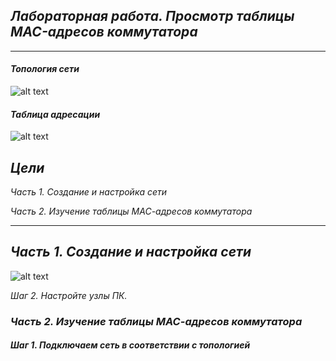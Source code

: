 ## *Лабораторная работа. Просмотр таблицы MAC-адресов коммутатора* ##
___
#### 	*Топология сети*
![alt text](https://github.com/Eliminir/OTUSLABS/blob/Labs/LAB2/1.JPG)

#### *Таблица адресации*
![alt text](https://github.com/Eliminir/OTUSLABS/blob/Labs/LAB2/2.JPG)
	
 ## *Цели*
 *Часть 1. Создание и настройка сети*
 
 *Часть 2. Изучение таблицы МАС-адресов коммутатора*
___



## *Часть 1. Создание и настройка сети*

![alt text](https://github.com/Eliminir/OTUSLABS/blob/Labs/LAB2/3.JPG)

*Шаг 2. Настройте узлы ПК.*


### *Часть 2. Изучение таблицы МАС-адресов коммутатора*

#### *Шаг 1. Подключаем сеть в соответствии с топологией*


